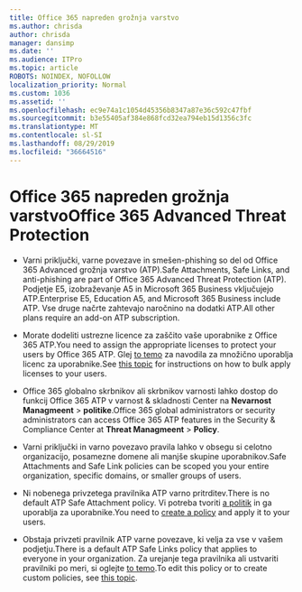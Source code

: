 ```yaml
---
title: Office 365 napreden grožnja varstvo
ms.author: chrisda
author: chrisda
manager: dansimp
ms.date: ''
ms.audience: ITPro
ms.topic: article
ROBOTS: NOINDEX, NOFOLLOW
localization_priority: Normal
ms.custom: 1036
ms.assetid: ''
ms.openlocfilehash: ec9e74a1c1054d45356b8347a87e36c592c47fbf
ms.sourcegitcommit: b3e55405af384e868fcd32ea794eb15d1356c3fc
ms.translationtype: MT
ms.contentlocale: sl-SI
ms.lasthandoff: 08/29/2019
ms.locfileid: "36664516"
---
```

# <a name="office-365-advanced-threat-protection"></a><span data-ttu-id="05556-102">Office 365 napreden grožnja varstvo</span><span class="sxs-lookup"><span data-stu-id="05556-102">Office 365 Advanced Threat Protection</span></span>

- <span data-ttu-id="05556-103">Varni priključki, varne povezave in smešen-phishing so del od Office 365 Advanced grožnja varstvo (ATP).</span><span class="sxs-lookup"><span data-stu-id="05556-103">Safe Attachments, Safe Links, and anti-phishing are part of Office 365 Advanced Threat Protection (ATP).</span></span> <span data-ttu-id="05556-104">Podjetje E5, izobraževanje A5 in Microsoft 365 Business vključujejo ATP.</span><span class="sxs-lookup"><span data-stu-id="05556-104">Enterprise E5, Education A5, and Microsoft 365 Business include ATP.</span></span> <span data-ttu-id="05556-105">Vse druge načrte zahtevajo naročnino na dodatki ATP.</span><span class="sxs-lookup"><span data-stu-id="05556-105">All other plans require an add-on ATP subscription.</span></span>

- <span data-ttu-id="05556-106">Morate dodeliti ustrezne licence za zaščito vaše uporabnike z Office 365 ATP.</span><span class="sxs-lookup"><span data-stu-id="05556-106">You need to assign the appropriate licenses to protect your users by Office 365 ATP.</span></span> <span data-ttu-id="05556-107">Glej [to temo](https://docs.microsoft.com/office365/admin/subscriptions-and-billing/assign-licenses-to-users) za navodila za množično uporablja licenc za uporabnike.</span><span class="sxs-lookup"><span data-stu-id="05556-107">See [this topic](https://docs.microsoft.com/office365/admin/subscriptions-and-billing/assign-licenses-to-users) for instructions on how to bulk apply licenses to your users.</span></span>

- <span data-ttu-id="05556-108">Office 365 globalno skrbnikov ali skrbnikov varnosti lahko dostop do funkcij Office 365 ATP v varnost & skladnosti Center na **Nevarnost Managmeent** \> **politike**.</span><span class="sxs-lookup"><span data-stu-id="05556-108">Office 365 global administrators or security administrators can access Office 365 ATP features in the Security & Compliance Center at **Threat Managmeent** \> **Policy**.</span></span>

- <span data-ttu-id="05556-109">Varni priključki in varno povezavo pravila lahko v obsegu si celotno organizacijo, posamezne domene ali manjše skupine uporabnikov.</span><span class="sxs-lookup"><span data-stu-id="05556-109">Safe Attachments and Safe Link policies can be scoped you your entire organization, specific domains, or smaller groups of users.</span></span>

- <span data-ttu-id="05556-110">Ni nobenega privzetega pravilnika ATP varno pritrditev.</span><span class="sxs-lookup"><span data-stu-id="05556-110">There is no default ATP Safe Attachment policy.</span></span> <span data-ttu-id="05556-111">Vi potreba tvoriti [a politik](https://docs.microsoft.com/office365/securitycompliance/set-up-atp-safe-attachments-policies) in ga uporablja za uporabnike.</span><span class="sxs-lookup"><span data-stu-id="05556-111">You need to [create a policy](https://docs.microsoft.com/office365/securitycompliance/set-up-atp-safe-attachments-policies) and apply it to your users.</span></span>

- <span data-ttu-id="05556-112">Obstaja privzeti pravilnik ATP varne povezave, ki velja za vse v vašem podjetju.</span><span class="sxs-lookup"><span data-stu-id="05556-112">There is a default ATP Safe Links policy that applies to everyone in your organization.</span></span> <span data-ttu-id="05556-113">Za urejanje tega pravilnika ali ustvariti pravilniki po meri, si oglejte [to temo](https://docs.microsoft.com/office365/securitycompliance/set-up-atp-safe-links-policies).</span><span class="sxs-lookup"><span data-stu-id="05556-113">To edit this policy or to create custom policies, see [this topic](https://docs.microsoft.com/office365/securitycompliance/set-up-atp-safe-links-policies).</span></span>
